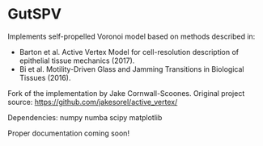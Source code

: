 # GutSPV

Implements self-propelled Voronoi model based on methods described in:
- Barton et al. Active Vertex Model for cell-resolution description of epithelial 
tissue mechanics (2017).
- Bi et al. Motility-Driven Glass and Jamming Transitions in Biological Tissues
(2016).

Fork of the implementation by Jake Cornwall-Scoones. Original project source:
https://github.com/jakesorel/active_vertex/

Dependencies: numpy numba scipy matplotlib

Proper documentation coming soon!

